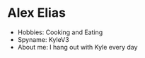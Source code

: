 # Alex Elias


- Hobbies: Cooking and Eating 
- Spyname: KyleV3
- About me: I hang out with Kyle every day

